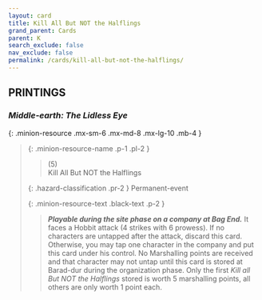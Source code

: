 ```yaml
---
layout: card
title: Kill All But NOT the Halflings
grand_parent: Cards
parent: K
search_exclude: false
nav_exclude: false
permalink: /cards/kill-all-but-not-the-halflings/
---
```


## PRINTINGS


### _Middle-earth: The Lidless Eye_

{: .minion-resource .mx-sm-6 .mx-md-8 .mx-lg-10 .mb-4 }
> {: .minion-resource-name .p-1 .pl-2 }
> > <div class="hazard-mp">(5)</div>
> > <div class="card-name">Kill All But NOT the Halflings</div>
>
> {: .hazard-classification .pr-2 }
> Permanent-event
>
> {: .minion-resource-text .black-text .p-2 }
> > ***Playable during the site phase on a company at Bag End.*** It faces a Hobbit attack (4 strikes with 6 prowess). If no characters are untapped after the attack, discard this card. Otherwise, you may tap one character in the company and put this card under his control. No Marshalling points are received and that character may not untap until this card is stored at Barad-dur during the organization phase. Only the first _Kill all But NOT the Halflings_ stored is worth 5 marshalling points, all others are only worth 1 point each.  
> 
